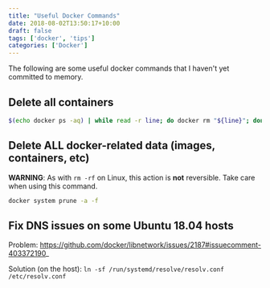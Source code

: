 ```yaml
---
title: "Useful Docker Commands"
date: 2018-08-02T13:50:17+10:00
draft: false
tags: ['docker', 'tips']
categories: ['Docker']
---
```

The following are some useful docker commands that I haven't yet committed to memory.

## Delete all containers
```bash
$(echo docker ps -aq) | while read -r line; do docker rm "${line}"; done
```

## Delete ALL docker-related data (images, containers, etc)
**WARNING**: As with `rm -rf` on Linux, this action is __not__ reversible. Take care when using this command.

```bash
docker system prune -a -f
```

## Fix DNS issues on some Ubuntu 18.04 hosts
Problem: https://github.com/docker/libnetwork/issues/2187#issuecomment-403372190_

Solution (on the host): `ln -sf /run/systemd/resolve/resolv.conf /etc/resolv.conf`